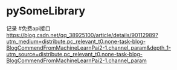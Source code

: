 # pySomeLibrary
记录
#免费api接口
https://blog.csdn.net/qq_38925100/article/details/90112989?utm_medium=distribute.pc_relevant_t0.none-task-blog-BlogCommendFromMachineLearnPai2-1.channel_param&depth_1-utm_source=distribute.pc_relevant_t0.none-task-blog-BlogCommendFromMachineLearnPai2-1.channel_param
